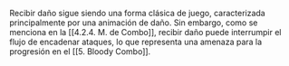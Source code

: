 
Recibir daño sigue siendo una forma clásica de juego, caracterizada principalmente por una animación de daño. Sin embargo, como se menciona en la [[4.2.4. M. de Combo]], recibir daño puede interrumpir el flujo de encadenar ataques, lo que representa una amenaza para la progresión en el [[5. Bloody Combo]].